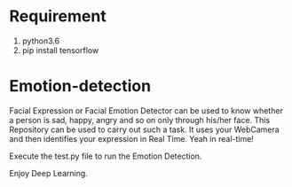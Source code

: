 # Requirement
1. python3.6
2. pip install tensorflow

# Emotion-detection
Facial Expression or Facial Emotion Detector can be used to know whether a person is sad, happy, angry and so on only through his/her face. This Repository can be used to carry out such a task. It uses your WebCamera and then identifies your expression in Real Time. Yeah in real-time!

Execute the test.py file to run the Emotion Detection.

Enjoy Deep Learning.

